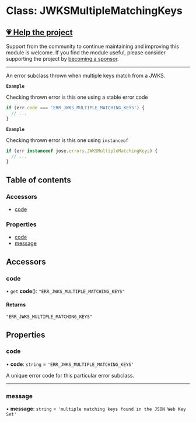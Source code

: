 # Class: JWKSMultipleMatchingKeys

## [💗 Help the project](https://github.com/sponsors/panva)

Support from the community to continue maintaining and improving this module is welcome. If you find the module useful, please consider supporting the project by [becoming a sponsor](https://github.com/sponsors/panva).

---

An error subclass thrown when multiple keys match from a JWKS.

**`Example`**

Checking thrown error is this one using a stable error code

```js
if (err.code === 'ERR_JWKS_MULTIPLE_MATCHING_KEYS') {
  // ...
}
```

**`Example`**

Checking thrown error is this one using `instanceof`

```js
if (err instanceof jose.errors.JWKSMultipleMatchingKeys) {
  // ...
}
```

## Table of contents

### Accessors

- [code](util_errors.JWKSMultipleMatchingKeys.md#code-1)

### Properties

- [code](util_errors.JWKSMultipleMatchingKeys.md#code)
- [message](util_errors.JWKSMultipleMatchingKeys.md#message)

## Accessors

### code

• `get` **code**(): ``"ERR_JWKS_MULTIPLE_MATCHING_KEYS"``

#### Returns

``"ERR_JWKS_MULTIPLE_MATCHING_KEYS"``

## Properties

### code

• **code**: `string` = `'ERR_JWKS_MULTIPLE_MATCHING_KEYS'`

A unique error code for this particular error subclass.

___

### message

• **message**: `string` = `'multiple matching keys found in the JSON Web Key Set'`
